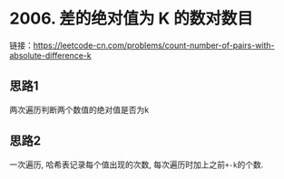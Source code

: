 # 2006. 差的绝对值为 K 的数对数目

链接：https://leetcode-cn.com/problems/count-number-of-pairs-with-absolute-difference-k

## 思路1

两次遍历判断两个数值的绝对值是否为k

## 思路2

一次遍历, 哈希表记录每个值出现的次数, 每次遍历时加上之前`+-k`的个数.
